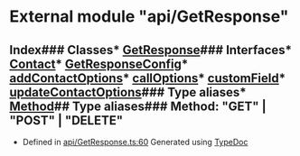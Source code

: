 # External module "api/GetResponse"
## Index### Classes* [GetResponse](../classes/_api_getresponse_.getresponse.md)### Interfaces* [Contact](../interfaces/_api_getresponse_.contact.md)* [GetResponseConfig](../interfaces/_api_getresponse_.getresponseconfig.md)* [addContactOptions](../interfaces/_api_getresponse_.addcontactoptions.md)* [callOptions](../interfaces/_api_getresponse_.calloptions.md)* [customField](../interfaces/_api_getresponse_.customfield.md)* [updateContactOptions](../interfaces/_api_getresponse_.updatecontactoptions.md)### Type aliases* [Method](_api_getresponse_.md#method)## Type aliases### Method: "GET" | "POST" | "DELETE"
* Defined in [api/GetResponse.ts:60](https://github.com/scippio/api-getresponse/blob/a0f8754/src/api/GetResponse.ts#L60)
Generated using [TypeDoc](http://typedoc.io)